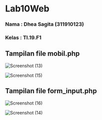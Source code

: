 # Lab10Web
### Nama : Dhea Sagita (311910123)
### Kelas : TI.19.F1

## Tampilan file mobil.php
![Screenshot (13)](https://user-images.githubusercontent.com/81453793/120924906-3d75f480-c700-11eb-9b54-2bf8df6484ca.png)

![Screenshot (15)](https://user-images.githubusercontent.com/81453793/120924912-41a21200-c700-11eb-8462-5e1f077d1003.png)

## Tampilan file form_input.php
![Screenshot (16)](https://user-images.githubusercontent.com/81453793/120924961-87f77100-c700-11eb-9514-87c0494e608a.png)

![Screenshot (14)](https://user-images.githubusercontent.com/81453793/120924996-a1002200-c700-11eb-82fb-59e106a8465b.png)
